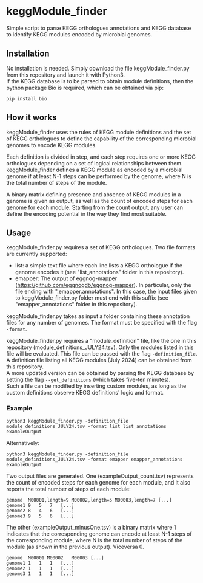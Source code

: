 # keggModule_finder
Simple script to parse KEGG orthologues annotations and KEGG database to identify KEGG modules encoded by microbial genomes.
## Installation
No installation is needed. Simply download the file keggModule_finder.py from this repository and launch it with Python3.  
If the KEGG database is to be parsed to obtain module definitions, then the python package Bio is required, which can be obtained via pip:
```
pip install bio
```
## How it works
keggModule_finder uses the rules of KEGG module definitions and the set of KEGG orthologues to define the capability of the corresponding microbial genomes to encode KEGG modules.

Each definition is divided in step, and each step requires one or more KEGG orthologues depending on a set of logical relationships between them. keggModule_finder defines a KEGG module as encoded by a microbial genome if at least N-1 steps can be performed by the genome, where N is the total number of steps of the module.  

A binary matrix defining presence and absence of KEGG modules in a genome is given as output, as well as the count of encoded steps for each genome for each module.
Starting from the count output, any user can define the encoding potential in the way they find most suitable.
## Usage
keggModule_finder.py requires a set of KEGG orthologues. Two file formats are currently supported:  
- list: a simple text file where each line lists a KEGG orthologue if the genome encodes it (see "list_annotations" folder in this repository).
- emapper: The output of eggnog-mapper (https://github.com/eggnogdb/eggnog-mapper). In particular, only the file ending with ".emapper.annotations". In this case, the input files given to keggModule_finder.py folder must end with this suffix (see "emapper_annotations" folder in this repository).

keggModule_finder.py takes as input a folder containing these annotation files for any number of genomes. The format must be specified with the flag ```-format```.

keggModule_finder.py requires a "module_definition" file, like the one in this repository (module_definitions_JULY24.tsv). Only the modules listed in this file will be evaluated. This file can be passed with the flag ```-definition_file```. A definition file listing all KEGG modules (July 2024) can be obtained from this repository.   
A more updated version can be obtained by parsing the KEGG database by setting the flag ```--get_definitions``` (which takes five-ten minutes).  
Such a file can be modified by inserting custom modules, as long as the custom definitions observe KEGG definitions' logic and format.
### Example
```
python3 keggModule_finder.py -definition_file module_definitions_JULY24.tsv -format list list_annotations exampleOutput 
```
Alternatively:
```
python3 keggModule_finder.py -definition_file module_definitions_JULY24.tsv -format emapper emapper_annotations exampleOutput 
```
Two output files are generated. One (exampleOutput_count.tsv) represents the count of encoded steps for each genome for each module, and it also reports the total number of steps of each module:
```
genome	M00001,length=9	M00002,length=5	M00003,length=7 [...]
genome1	9	5	7   [...]
genome2	8	4	6   [...]
genome3	9	5	6   [...]
```
The other (exampleOutput_minusOne.tsv) is a binary matrix where 1 indicates that the corresponding genome can encode at least N-1 steps of the corresponding module, where N is the total number of steps of the module (as shown in the previous output). Viceversa 0.
```
genome	M00001 M00002	M00003 [...]
genome1	1	1	1   [...]
genome2	1	1	1   [...]
genome3	1	1	1   [...]
```
